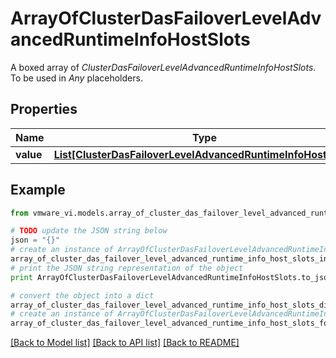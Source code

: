 # ArrayOfClusterDasFailoverLevelAdvancedRuntimeInfoHostSlots

A boxed array of *ClusterDasFailoverLevelAdvancedRuntimeInfoHostSlots*. To be used in *Any* placeholders. 

## Properties
Name | Type | Description | Notes
------------ | ------------- | ------------- | -------------
**value** | [**List[ClusterDasFailoverLevelAdvancedRuntimeInfoHostSlots]**](ClusterDasFailoverLevelAdvancedRuntimeInfoHostSlots.md) |  | 

## Example

```python
from vmware_vi.models.array_of_cluster_das_failover_level_advanced_runtime_info_host_slots import ArrayOfClusterDasFailoverLevelAdvancedRuntimeInfoHostSlots

# TODO update the JSON string below
json = "{}"
# create an instance of ArrayOfClusterDasFailoverLevelAdvancedRuntimeInfoHostSlots from a JSON string
array_of_cluster_das_failover_level_advanced_runtime_info_host_slots_instance = ArrayOfClusterDasFailoverLevelAdvancedRuntimeInfoHostSlots.from_json(json)
# print the JSON string representation of the object
print ArrayOfClusterDasFailoverLevelAdvancedRuntimeInfoHostSlots.to_json()

# convert the object into a dict
array_of_cluster_das_failover_level_advanced_runtime_info_host_slots_dict = array_of_cluster_das_failover_level_advanced_runtime_info_host_slots_instance.to_dict()
# create an instance of ArrayOfClusterDasFailoverLevelAdvancedRuntimeInfoHostSlots from a dict
array_of_cluster_das_failover_level_advanced_runtime_info_host_slots_form_dict = array_of_cluster_das_failover_level_advanced_runtime_info_host_slots.from_dict(array_of_cluster_das_failover_level_advanced_runtime_info_host_slots_dict)
```
[[Back to Model list]](../README.md#documentation-for-models) [[Back to API list]](../README.md#documentation-for-api-endpoints) [[Back to README]](../README.md)


